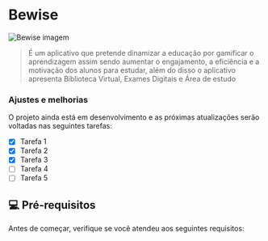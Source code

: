 # Bewise

<!-- ![GitHub repo size](https://img.shields.io/github/repo-size/iuricode/README-template?style=for-the-badge)
![GitHub language count](https://img.shields.io/github/languages/count/iuricode/README-template?style=for-the-badge)
![GitHub forks](https://img.shields.io/github/forks/iuricode/README-template?style=for-the-badge)
![Bitbucket open issues](https://img.shields.io/bitbucket/issues/iuricode/README-template?style=for-the-badge)
![Bitbucket open pull requests](https://img.shields.io/bitbucket/pr-raw/iuricode/README-template?style=for-the-badge) -->

<img src="https://firebasestorage.googleapis.com/v0/b/apptraining-4e270.appspot.com/o/bewise%2FUntitled%20(1).jpg?alt=media&token=698d55f0-18c0-479d-9e50-bd44d4af6573" alt="Bewise imagem">

> É um aplicativo que pretende dinamizar a educação por gamificar o aprendizagem assim sendo aumentar o engajamento, a eficiência e a motivação  dos alunos para estudar, além do disso o aplicativo apresenta Biblioteca Virtual, Exames Digitais e Área de estudo

### Ajustes e melhorias

O projeto ainda está em desenvolvimento e as próximas atualizações serão voltadas nas seguintes tarefas:

- [x] Tarefa 1
- [x] Tarefa 2
- [x] Tarefa 3
- [ ] Tarefa 4
- [ ] Tarefa 5

## 💻 Pré-requisitos

Antes de começar, verifique se você atendeu aos seguintes requisitos:
